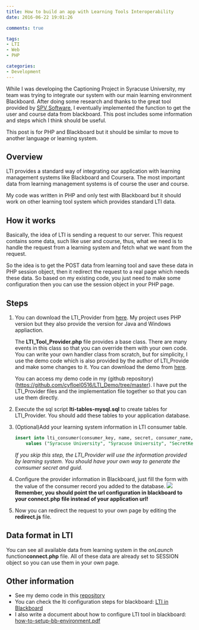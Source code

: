 ```yaml
---
title: How to build an app with Learning Tools Interoperability
date: 2016-06-22 19:01:26

comments: true

tags:
- LTI
- Web
- PHP

categories:
- Development
---
```


While I was developing the Captioning Project in Syracuse University, my team was trying to integrate our system with our main learning environment Blackboard. After doing some research and thanks to the great tool provided by [SPV Software](http://www.spvsoftwareproducts.com/), I eventually implemented the function to get the user and course data from blackboard. This post includes some information and steps which I think should be useful.

This post is for PHP and Blackboard but it should be similar to move to another language or learning system.

## Overview
LTI provides a standard way of integrating our application with learning management systems like Blackboard and Coursera. The most important data from learning management systems is of course the user and course. 

My code was written in PHP and only test with Blackboard but it should work on other learning tool system which provides standard LTI data.

<!-- more --> 

## How it works
Basically, the idea of LTI is sending a request to our server. This request contains some data, such like user and course, thus, what we need is to handle the request from a learning system and fetch what we want from the request. 

So the idea is to get the POST data from learning tool and save these data in PHP session object, then it redirect the request to a real page which needs these data. So based on my existing code, you just need to make some configuration then you can use the session object in your PHP page.

## Steps
1. You can download the LTI_Provider from [here](http://projects.oscelot.org/gf/project/php-basic-lti/frs/). My project uses PHP version but they also provide the version for Java and Windows appliaction. 

    The **LTI_Tool_Provider.php** file provides a base class. There are many events in this class so that you can override them with your own code. You can write your own handler class from scratch, but for simplicity, I use the demo code which is also provided by the author of LTI_Provide and make some changes to it. You can download the demo from [here](http://projects.oscelot.org/gf/project/php-basic-lti/frs/).

    You can access my demo code in my (github repository)(https://github.com/cyfloel0516/LTI_Demo/tree/master). I have put the LTI_Provider files and the implementation file together so that you can use them directly.

2. Execute the sql script **lti-tables-mysql.sql** to create tables for LTI_Provider. You should add these tables to your application database.

3. (Optional)Add your learning system information in LTI consumer table. 
    ```sql
    insert into lti_consumer(consumer_key, name, secret, consumer_name, comsumer_guid, enabled, created, updated) 
        values ("Syracuse University", "Syracuse University", "SecretKey", "Syracuse University", "05ede25ecb474fef8da9436faacdb6e4", 1, NOW(), NOW()) 
    ```
    *If you skip this step, the LTI_Provider will use the information provided by learning system. You should have your own way to generate the comsumer secret and guid.*

4. Configure the provider information in Blackboard, just fill the form with the value of the consumer record you added to the database.
    ![](blackboard_configuration.png)
    **Remember, you should point the url configuration in blackboard to your **connect.php** file instead of your application url!**

5. Now you can redirect the request to your own page by editing the **redirect.js** file.


## Data format in LTI
You can see all available data from learning system in the *onLaunch* function**connect.php** file. All of these data are already set to SESSION object so you can use them in your own page.

## Other information
* See my demo code in this [repository](https://github.com/cyfloel0516/LTI_Demo/tree/master)
* You can check the lti configuration steps for blackboard: [LTI in Blackboard](http://library.blackboard.com/ref/df5b20ed-ce8d-4428-a595-a0091b23dda3/Content/_admin_app_system/admin_app_basic_lti_tool_providers.htm)
* I also write a document about how to configure LTI tool in blackboard: [how-to-setup-bb-environment.pdf](how-to-setup-bb-environment.pdf)
     



